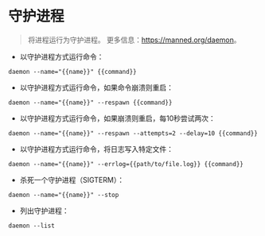 # 守护进程

> 将进程运行为守护进程。
> 更多信息：<https://manned.org/daemon>。

- 以守护进程方式运行命令：

`daemon --name="{{name}}" {{command}}`

- 以守护进程方式运行命令，如果命令崩溃则重启：

`daemon --name="{{name}}" --respawn {{command}}`

- 以守护进程方式运行命令，如果崩溃则重启，每10秒尝试两次：

`daemon --name="{{name}}" --respawn --attempts=2 --delay=10 {{command}}`

- 以守护进程方式运行命令，将日志写入特定文件：

`daemon --name="{{name}}" --errlog={{path/to/file.log}} {{command}}`

- 杀死一个守护进程（SIGTERM）：

`daemon --name="{{name}}" --stop`

- 列出守护进程：

`daemon --list`